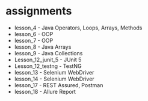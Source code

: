 # assignments
- lesson_4 - Java Operators, Loops, Arrays, Methods
- lesson_6 - OOP
- lesson_7 - OOP
- lesson_8 - Java Arrays
- lesson_9 - Java Collections
- Lesson_12_junit_5 - JUnit 5
- Lesson_12_testng - TestNG
- lesson_13 - Selenium WebDriver
- lesson_14 - Selenium WebDriver
- lesson_17 - REST Assured, Postman
- lesson_18 - Allure Report
